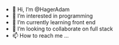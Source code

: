 - 👋 Hi, I’m @HagerAdam
- 👀 I’m interested in programming
- 🌱 I’m currently learning front end 
- 💞️ I’m looking to collaborate on full stack
- 📫 How to reach me ...

<!---
HagerAdam/HagerAdam is a ✨ special ✨ repository because its `README.md` (this file) appears on your GitHub profile.
You can click the Preview link to take a look at your changes.
--->
